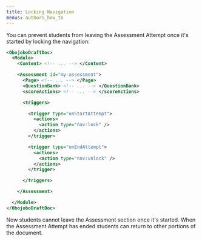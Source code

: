 ```yaml
---
title: Locking Navigation
menus: authors_how_to
---
```


You can prevent students from leaving the Assessment Attempt once it's started by locking the navigation:

```xml
<ObojoboDraftDoc>
  <Module>
    <Content> <!-- ... --> </Content>

    <Assessment id="my-assessment">
      <Page> <!-- ... --> </Page>
      <QuestionBank> <!-- ... --> </QuestionBank>
      <scoreActions> <!-- ... --> </scoreActions>

      <triggers>

        <trigger type="onStartAttempt">
          <actions>
            <action type="nav:lock" />
          </actions>
        </trigger>

        <trigger type="onEndAttempt">
          <actions>
            <action type="nav:unlock" />
          </actions>
        </trigger>

      </triggers>

    </Assessment>

  </Module>
</ObojoboDraftDoc>
```

Now students cannot leave the Assessment section once it's started. When the Assessment Attempt has ended students can return to other portions of the document.
